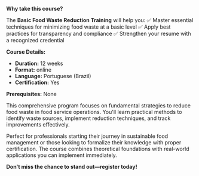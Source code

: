 **Why take this course?**

The **Basic Food Waste Reduction Training** will help you:
✅ Master essential techniques for minimizing food waste at a basic level
✅ Apply best practices for transparency and compliance
✅ Strengthen your resume with a recognized credential

**Course Details:**
- **Duration:** 12 weeks
- **Format:** online
- **Language:** Portuguese (Brazil)
- **Certification:** Yes

**Prerequisites:**
None

This comprehensive program focuses on fundamental strategies to reduce food waste in food service operations. You'll learn practical methods to identify waste sources, implement reduction techniques, and track improvements effectively.

Perfect for professionals starting their journey in sustainable food management or those looking to formalize their knowledge with proper certification. The course combines theoretical foundations with real-world applications you can implement immediately.

**Don't miss the chance to stand out—register today!**